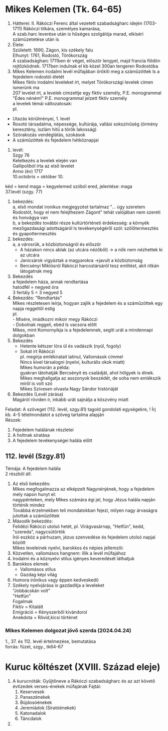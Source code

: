 # Mikes Kelemen (Tk. 64-65)    
1. Hátterei: II. Rákóczi Ferenc által vezetett szabadságharc idején (1703-1711) Rákóczi titkára, személyes kamarása,    
A szab.harc leverése után is hűséges szolgálója marad, elkíséri számüzetetése után is    
2. Élete:    
Született: 1690, Zágon, kis székely falu    
Elhunyt: 1761, Rodostó, Törökország    
A szabadságharc 1711ben ér véget, először lengyel, majd francia földön rejtőzködnek. 1717ben indulnak el kb közel 300an tengeren Rodostóba    
3. Mikes Kelemen irodalmi levél műfajában örökíti meg a száműzöttek ls a fejedelem rodostói életét    
Mikes fiktív irodalmi leveleket írt, melyet Törökországi levelek címen ismerünk ma    
207 levelet írt, a levelek címzettje egy fiktív személy, P.E. monogrammal     
"Édes néném!" P.E. monogrammal jelzett fiktív személy    
a levelek témái változatosak:    
pl.     
- Utazás körülményei, 1. levél    
- Rosotó társadalma, népessége, kultúrája, vallási sokszínűség (örmény keresztény, iszlám hitű a török lakosság)    
- Szórakozás vendéglátás, szokások    
- A száműzöttek és fejedelem hétköznapjai    
1. levél:    
Szgy 76    
Keletkezés a levelek elején van    
Gallipoliból írta az első levelet    
Anno (év) 1717    
10.octobris = október 10.    
    
kéd = kend maga = kegyelemed szóból ered, jelentése: maga    
37.levél (szgy. 77)    
1. bekezdés:    
	a, első mondat ironikus megjegyzést tartalmaz "... úgy szeretem Rodostót, hogy el nem felejthezem Zágont" tehát valójában nem szereti és honvágya van    
	b, a bekezdés további része kultúrtörténeti érdekesség: a környék mezőgazdasági adottságáról ls tevékenységéről szól: szőlőtermesztés és gyapottermesztés    
2. bekezdés:    
	a, a városrük, a közbiztonságról és először    
    - A házakon nincs ablak (az utcára nézőből) -> a nők nem nézhettek ki az utcára    
    - Janicsárok vigyáztak a magyarokra ->javult a közbiztonság    
    - Bercsényi Miklósról Rákóczi harcostársáról tesz említést, akit ritkán látogatnak meg    
3. Bekezdés    
a fejedelem háza, annak rendtartása    
hatodfél = negyed óra    
3 fertály 5 = 3 negyed 5    
4. Bekezdés: "Rendtartás"    
	Mikes részletesen leírja, hogyan zajlik a fejedelem és a száműzöttek egy napja reggeltől estig    
	pl.     
		- Misére, imádkozni mikoir megy Rákóczi    
		- Dobolnak reggeli, ebéd ls vacsora előtt    
	Mikes, mint Komornyikja is a fejedelemnek, segíti urát a mindennapi dolgokban    
5. Bekezdés    
	- Hetente kétszer lóra ül és vadászik (nyúl, fogoly)    
	- Sokat írt Rákóczi     
	pl. megírja emlékiratait latinul, Vallomások címmel    
	Nincs kivel társalogni (nyelvi, kulturális okok miatt)    
	Mikes humorán a példa:    
		gyakran látohatják Bercsényit és családját, ahol hölgyek is élnek. Mikes meghallgatja az asszonyok beszédét, de soha nem emlékszik miről is volt szó    
	Mikes Szívesen olvasta Nagy Sándor históriáját    
6. Bekezdés (Levél zárása)    
	Magáról röviden ír, inkább urát sajnálja a köszvény miatt    
    
Feladat: A szöveget (112. levél, szgy.81) tagold gondolati egységekre, ! Írj kb. 4-5 tételmondatot a szöveg tartalma alapján    
Részek:    
1. Fejedelem halálának részletei    
2. A holtnak síratása     
3. A fejedelem tevékenységei halála előtt    
  
## 112. levél (Szgy.81)  
Témája: A fejedelem halála  
2 részből áll:  
1. Az első bekezdés:  
	Mikes megfogalmazza az elképzelt Nagynénjének, hogy a fejedelem mely napon hunyt el:  
		nagypénteken, mely Mikes számára égi jel, hogy Jézus halála napján történik mindez  
	Továbbá érzelmekben teli mondatokban fejezi, milyen nagy árvaságra jutottak a száműzőttek  
2. Második bekezdés:  
	Felidézi Rákóczi utolsó hetét, pl. Virágvasárnap, "Hetfün", kedd, "szereda", nagycsütörtök  
	Írói eszköz a párhuzam, jézus szenvedése és fejedelem utolsó napjai között  
Mikes leveleinek nyelvi, barokkos és népies jellemzői:  
1. Közvetlen, vallomásos hangnem: illik a levél műfajához  
2. Irodalmi és a köznyelvi stílus igényes keveredését láthatjuk  
3. Barokkos elemek:  
   - Vallomásos stílus  
   - Gazdag képi világ  
4. Humora irónikus vagy éppen kedveskedő  
5. Székely nyelvjárása is gazdadítja a leveleket  
	"Jobbácskán volt"  
	"Hetfün"  
Fogalmak  
	Fiktív = Kitalált  
	Emigráció = Kényszerből kivándorol   
	Anekdota = Rövid,kicsi történet  
  
### Mikes Kelemen dolgozat jövő szerda (2024.04.24)  
1., 37. és 112. levél értelmezése, bemutatása  
forrás: füzet, szgy., tk64-67  

# Kuruc költészet (XVIII. Század eleje)
1. A kurucnóták: Gyűjtőneve a Rákóczi szabadságharc és az azt követő évtizedek verses-énekek műfajának
Fajtái:
   1. Keservesek
   2. Panaszénekek
   3. Bújdosóénekek
   4. Jeremiádok (Siratóénekek)
   5. Katonadalok
   6. Táncdalok
2. 